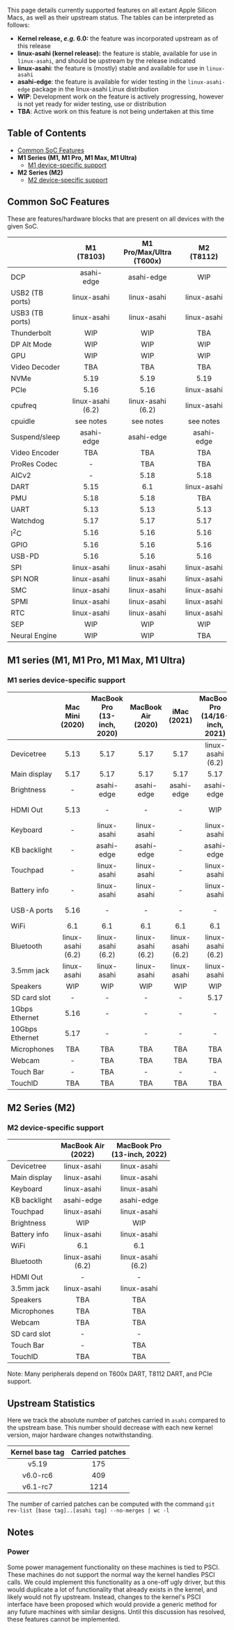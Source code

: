 This page details currently supported features on all extant Apple Silicon Macs, as well as their upstream status. The tables can
be interpreted as follows:

* **Kernel release, *e.g.* 6.0:** the feature was incorporated upstream as of this release
* **linux-asahi (kernel release):** the feature is stable, available for use in `linux-asahi`, and should be upstream by the release indicated
* **linux-asahi**: the feature is (mostly) stable and available for use in `linux-asahi`
* **asahi-edge**: the feature is available for wider testing in the `linux-asahi-edge` package in the linux-asahi Linux distribution
* **WIP**: Development work on the feature is actively progressing, however is not yet ready for wider testing, use or distribution
* **TBA**: Active work on this feature is not being undertaken at this time

## Table of Contents
- [Common SoC Features](#common-soc-features)
- **M1 Series (M1, M1 Pro, M1 Max, M1 Ultra)**
  * [M1 device-specific support](#m1-series-device-specific-support)
- **M2 Series (M2)**
  * [M2 device-specific support](#m2-series-device-specific-support)

## Common SoC Features
These are features/hardware blocks that are present on all devices with the given SoC.

|                  | M1<br>(T8103)        | M1 Pro/Max/Ultra<br>(T600x) | M2<br>(T8112)        |
|------------------|:--------------------:|:---------------------------:|:--------------------:|
| DCP              | asahi-edge           | asahi-edge                  | WIP                  |
| USB2 (TB ports)  | linux-asahi          | linux-asahi                 | linux-asahi          |
| USB3 (TB ports)  | linux-asahi          | linux-asahi                 | linux-asahi          |
| Thunderbolt      | WIP                  | WIP                         | TBA                  |
| DP Alt Mode      | WIP                  | WIP                         | WIP                  |
| GPU              | WIP                  | WIP                         | WIP                  |
| Video Decoder    | TBA                  | TBA                         | TBA                  |
| NVMe             | 5.19                 | 5.19                        | 5.19                 |
| PCIe             | 5.16                 | 5.16                        | linux-asahi          |
| cpufreq          | linux-asahi<br>(6.2) | linux-asahi<br>(6.2)        | linux-asahi          |
| cpuidle          | see notes            | see notes                   | see notes            |
| Suspend/sleep    | asahi-edge           | asahi-edge                  | asahi-edge           |
| Video Encoder    | TBA                  | TBA                         | TBA                  |
| ProRes Codec     | -                    | TBA                         | TBA                  |
| AICv2            | -                    | 5.18                        | 5.18                 |
| DART             | 5.15                 | 6.1                         | linux-asahi          |
| PMU              | 5.18                 | 5.18                        | TBA                  |
| UART             | 5.13                 | 5.13                        | 5.13                 |
| Watchdog         | 5.17                 | 5.17                        | 5.17                 |
| I<sup>2</sup>C   | 5.16                 | 5.16                        | 5.16                 |
| GPIO             | 5.16                 | 5.16                        | 5.16                 |
| USB-PD           | 5.16                 | 5.16                        | 5.16                 |
| SPI              | linux-asahi          | linux-asahi                 | linux-asahi          |
| SPI NOR          | linux-asahi          | linux-asahi                 | linux-asahi          |
| SMC              | linux-asahi          | linux-asahi                 | linux-asahi          |
| SPMI             | linux-asahi          | linux-asahi                 | linux-asahi          |
| RTC              | linux-asahi          | linux-asahi                 | linux-asahi          |
| SEP              | WIP                  | WIP                         | WIP                  |
| Neural Engine    | WIP                  | WIP                         | TBA                  |
  
  
## M1 series (M1, M1 Pro, M1 Max, M1 Ultra)

### M1 series device-specific support
|                    | Mac Mini<br>(2020)   | MacBook Pro<br>(13-inch, 2020) | MacBook Air<br>(2020) | iMac<br>(2021)       | MacBook Pro<br>(14/16-inch, 2021) | Mac Studio<br>(2022) |
|--------------------|:--------------------:|:------------------------------:|:---------------------:|:--------------------:|:---------------------------------:|:--------------------:|
| Devicetree         | 5.13                 | 5.17                           | 5.17                  | 5.17                 | linux-asahi<br>(6.2)              | linux-asahi<br>(6.2) |
| Main display       | 5.17                 | 5.17                           | 5.17                  | 5.17                 | 5.17                              | 5.17                 |
| Brightness         | -                    | asahi-edge                     | asahi-edge            | asahi-edge           | asahi-edge                        | -                    |
| HDMI Out           | 5.13                 | -                              | -                     | -                    | WIP                               | linux-asahi          |
| Keyboard           | -                    | linux-asahi                    | linux-asahi           | -                    | linux-asahi                       | -                    |
| KB backlight       | -                    | asahi-edge                     | asahi-edge            | -                    | asahi-edge                        | -                    |
| Touchpad           | -                    | linux-asahi                    | linux-asahi           | -                    | linux-asahi                       | -                    |
| Battery info       | -                    | linux-asahi                    | linux-asahi           | -                    | linux-asahi                       | -                    |
| USB-A ports        | 5.16                 | -                              | -                     | -                    | -                                 | linux-asahi          |
| WiFi               | 6.1                  | 6.1                            | 6.1                   | 6.1                  | 6.1                               | 6.1                  |
| Bluetooth          | linux-asahi<br>(6.2) | linux-asahi<br>(6.2)           | linux-asahi<br>(6.2)  | linux-asahi<br>(6.2) | linux-asahi<br>(6.2)              | linux-asahi<br>(6.2) |
| 3.5mm jack         | linux-asahi          | linux-asahi                    | linux-asahi           | linux-asahi          | linux-asahi                       | linux-asahi          |
| Speakers           | WIP                  | WIP                            | WIP                   | WIP                  | WIP                               | WIP                  |
| SD card slot       | -                    | -                              | -                     | -                    | 5.17                              | 5.17                 |
| 1Gbps Ethernet     | 5.16                 | -                              | -                     | -                    | -                                 | -                    |
| 10Gbps Ethernet    | 5.17                 | -                              | -                     | -                    | -                                 | linux-asahi          |
| Microphones        | TBA                  | TBA                            | TBA                   | TBA                  | TBA                               | -                    |
| Webcam             | -                    | TBA                            | TBA                   | TBA                  | TBA                               | -                    |
| Touch Bar          | -                    | TBA                            | -                     | -                    | -                                 | -                    |
| TouchID            | TBA                  | TBA                            | TBA                   | TBA                  | TBA                               | TBA                  |


## M2 Series (M2)
### M2 device-specific support
|                    | MacBook Air<br>(2022) | MacBook Pro<br>(13-inch, 2022) |
|--------------------|:---------------------:|:------------------------------:|
| Devicetree         | linux-asahi           | linux-asahi                    |
| Main display       | linux-asahi           | linux-asahi                    |
| Keyboard           | linux-asahi           | linux-asahi                    |
| KB backlight       | asahi-edge            | asahi-edge                     |
| Touchpad           | linux-asahi           | linux-asahi                    |
| Brightness         | WIP                   | WIP                            |
| Battery info       | linux-asahi           | linux-asahi                    |
| WiFi               | 6.1                   | 6.1                            |
| Bluetooth          | linux-asahi<br>(6.2)  | linux-asahi<br>(6.2)           |
| HDMI Out           | -                     | -                              |
| 3.5mm jack         | linux-asahi           | linux-asahi                    |
| Speakers           | TBA                   | TBA                            |
| Microphones        | TBA                   | TBA                            |
| Webcam             | TBA                   | TBA                            |
| SD card slot       | -                     | -                              |
| Touch Bar          | -                     | TBA                            |
| TouchID            | TBA                   | TBA                            |

Note: Many peripherals depend on T600x DART, T8112 DART, and PCIe support.

## Upstream Statistics
Here we track the absolute number of patches carried in `asahi` compared to the
upstream base. This number should decrease with each new kernel version, major hardware
changes notwithstanding.
 
| Kernel base tag | Carried patches |
| :-------------: | :-------------: |
| v5.19           | 175             |
| v6.0-rc6        | 409             |
| v6.1-rc7        | 1214            |

The number of carried patches can be computed with the command `git rev-list [base tag]..[asahi tag] --no-merges | wc -l`

## Notes

### Power
Some power management functionality on these machines is tied to PSCI. These machines do not support the
normal way the kernel handles PSCI calls. We could implement this functionality as a one-off ugly driver,
but this would duplicate a lot of functionality that already exists in the kernel, and likely would not
fly upstream. Instead, changes to the kernel's PSCI interface have been proposed which would provide a generic
method for any future machines with similar designs. Until this discussion has resolved, these features
cannot be implemented.
